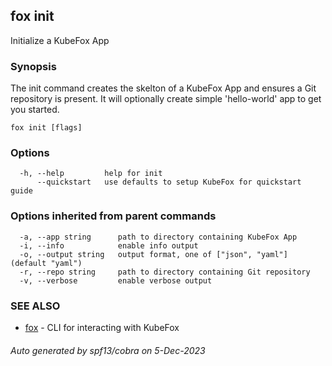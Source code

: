 ## fox init

Initialize a KubeFox App

### Synopsis


The init command creates the skelton of a KubeFox App and ensures a Git 
repository is present. It will optionally create simple 'hello-world' app to get
you started.


```
fox init [flags]
```

### Options

```
  -h, --help         help for init
      --quickstart   use defaults to setup KubeFox for quickstart guide
```

### Options inherited from parent commands

```
  -a, --app string      path to directory containing KubeFox App
  -i, --info            enable info output
  -o, --output string   output format, one of ["json", "yaml"] (default "yaml")
  -r, --repo string     path to directory containing Git repository
  -v, --verbose         enable verbose output
```

### SEE ALSO

* [fox](fox.md)	 - CLI for interacting with KubeFox

###### Auto generated by spf13/cobra on 5-Dec-2023

